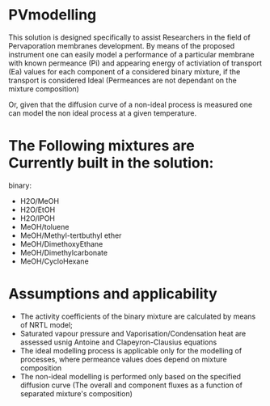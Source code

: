 # PVmodelling

This solution is designed specifically to assist Researchers in the field of Pervaporation membranes development.
By means of the proposed instrument one can easily model a performance of a particular membrane with known permeance (Pi) and appearing energy of activiation  of transport (Ea) values for each component of a considered binary mixture, if the transport is considered Ideal (Permeances are not dependant on the mixture composition)

Or, given that the diffusion curve of a non-ideal process is measured one can model the non ideal process at a given temperature.

# The Following mixtures are Currently built in the solution:

binary:

* H2O/MeOH
* H2O/EtOH
* H2O/IPOH
* MeOH/toluene
* MeOH/Methyl-tertbuthyl ether
* MeOH/DimethoxyEthane
* MeOH/Dimethylcarbonate
* MeOH/CycloHexane


# Assumptions and applicability

* The activity coefficients of the binary mixture are calculated by means of NRTL model;
* Saturated vapour pressure and Vaporisation/Condensation heat are assessed usnig Antoine and Clapeyron-Clausius equations
* The ideal modelling process is applicable only for the modelling of processes, where permeance values does depend on mixture composition
* The non-ideal modelling is performed only based on the specified diffusion curve (The overall and component fluxes as a function of separated mixture's composition)
